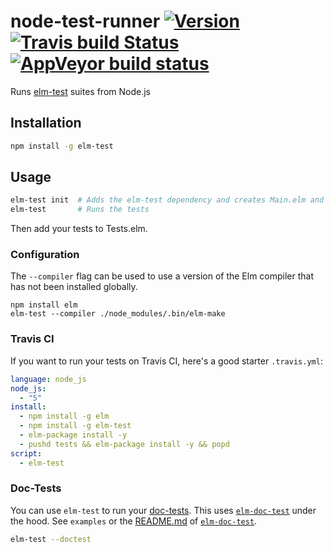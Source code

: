 # node-test-runner [![Version](https://img.shields.io/npm/v/elm-test.svg)](https://www.npmjs.com/package/elm-test) [![Travis build Status](https://travis-ci.org/rtfeldman/node-test-runner.svg?branch=master)](http://travis-ci.org/rtfeldman/node-test-runner) [![AppVeyor build status](https://ci.appveyor.com/api/projects/status/fixcy4ko78di0l31/branch/master?svg=true)](https://ci.appveyor.com/project/rtfeldman/node-test-runner/branch/master)

Runs [elm-test](https://github.com/elm-community/elm-test) suites from Node.js

## Installation

```bash
npm install -g elm-test
```

## Usage

```bash
elm-test init  # Adds the elm-test dependency and creates Main.elm and Tests.elm
elm-test       # Runs the tests
```

Then add your tests to Tests.elm.


### Configuration

The `--compiler` flag can be used to use a version of the Elm compiler that
has not been installed globally.

```
npm install elm
elm-test --compiler ./node_modules/.bin/elm-make
```


### Travis CI

If you want to run your tests on Travis CI, here's a good starter `.travis.yml`:

```yml
language: node_js
node_js:
  - "5"
install:
  - npm install -g elm
  - npm install -g elm-test
  - elm-package install -y
  - pushd tests && elm-package install -y && popd
script:
  - elm-test
```

### Doc-Tests

You can use `elm-test` to run your [doc-tests][1].
This uses [`elm-doc-test`][1] under the hood. See `examples` or the [README.md](https://github.com/stoeffel/elm-doc-test/blob/master/Readme.md) of [`elm-doc-test`][1].

```bash
elm-test --doctest
```

[1]: https://github.com/stoeffel/elm-doc-test
